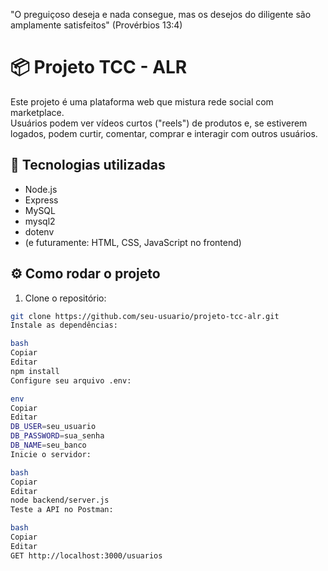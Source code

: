 "O preguiçoso deseja e nada consegue, mas os desejos do diligente são amplamente satisfeitos" (Provérbios 13:4)
# 📦 Projeto TCC - ALR

Este projeto é uma plataforma web que mistura rede social com marketplace.  
Usuários podem ver vídeos curtos ("reels") de produtos e, se estiverem logados, podem curtir, comentar, comprar e interagir com outros usuários.

## 🚀 Tecnologias utilizadas

- Node.js
- Express
- MySQL
- mysql2
- dotenv
- (e futuramente: HTML, CSS, JavaScript no frontend)

## ⚙️ Como rodar o projeto

1. Clone o repositório:
```bash
git clone https://github.com/seu-usuario/projeto-tcc-alr.git
Instale as dependências:

bash
Copiar
Editar
npm install
Configure seu arquivo .env:

env
Copiar
Editar
DB_USER=seu_usuario
DB_PASSWORD=sua_senha
DB_NAME=seu_banco
Inicie o servidor:

bash
Copiar
Editar
node backend/server.js
Teste a API no Postman:

bash
Copiar
Editar
GET http://localhost:3000/usuarios